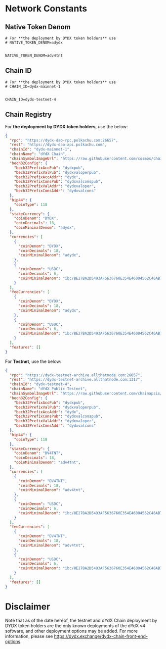 # Network Constants

## Native Token Denom

```
# For **the deployment by DYDX token holders** use 
# NATIVE_TOKEN_DENOM=adydx


NATIVE_TOKEN_DENOM=adv4tnt
```

## Chain ID

```
# For **the deployment by DYDX token holders** use 
# CHAIN_ID=dydx-mainnet-1


CHAIN_ID=dydx-testnet-4
```

## Chain Registry

For **the deployment by DYDX token holders**, use the below:

```json
{
  "rpc": "https://dydx-dao-rpc.polkachu.com:26657",
  "rest": "https://dydx-dao-api.polkachu.com",
  "chainId": "dydx-mainnet-1",
  "chainName": "dYdX Chain",
  "chainSymbolImageUrl": "https://raw.githubusercontent.com/cosmos/chain-registry/master/dydx/images/dydx.png",
  "bech32Config": {
    "bech32PrefixAccPub": "dydxpub",
    "bech32PrefixValPub": "dydxvaloperpub",
    "bech32PrefixAccAddr": "dydx",
    "bech32PrefixConsPub": "dydxvalconspub",
    "bech32PrefixValAddr": "dydxvaloper",
    "bech32PrefixConsAddr": "dydxvalcons"
  },
  "bip44": {
    "coinType": 118
  },
  "stakeCurrency": {
    "coinDenom": "DYDX",
    "coinDecimals": 18,
    "coinMinimalDenom": "adydx",
  },
  "currencies": [
    {
      "coinDenom": "DYDX",
      "coinDecimals": 18,
      "coinMinimalDenom": "adydx",
    },
    {
      "coinDenom": "USDC",
      "coinDecimals": 6,
      "coinMinimalDenom": "ibc/8E27BA2D5493AF5636760E354E46004562C46AB7EC0CC4C1CA14E9E20E2545B5",
    }
  ],
  "feeCurrencies": [
    {
      "coinDenom": "DYDX",
      "coinDecimals": 18,
      "coinMinimalDenom": "adydx",
    },
    {
      "coinDenom": "USDC",
      "coinDecimals": 6,
      "coinMinimalDenom": "ibc/8E27BA2D5493AF5636760E354E46004562C46AB7EC0CC4C1CA14E9E20E2545B5",
    }
  ],
  "features": []
}
```

For **Testnet**, use the below:

```json
{
  "rpc": "https://dydx-testnet-archive.allthatnode.com:26657",
  "rest": "https://dydx-testnet-archive.allthatnode.com:1317",
  "chainId": "dydx-testnet-4",
  "chainName": "dYdX Public Testnet",
  "chainSymbolImageUrl": "https://raw.githubusercontent.com/chainapsis/keplr-chain-registry/main/images/dydx-testnet-4/chain.png",
  "bech32Config": {
    "bech32PrefixAccPub": "dydxpub",
    "bech32PrefixValPub": "dydxvaloperpub",
    "bech32PrefixAccAddr": "dydx",
    "bech32PrefixConsPub": "dydxvalconspub",
    "bech32PrefixValAddr": "dydxvaloper",
    "bech32PrefixConsAddr": "dydxvalcons"
  },
  "bip44": {
    "coinType": 118
  },
  "stakeCurrency": {
    "coinDenom": "DV4TNT",
    "coinDecimals": 18,
    "coinMinimalDenom": "adv4tnt",
  },
  "currencies": [
    {
      "coinDenom": "DV4TNT",
      "coinDecimals": 18,
      "coinMinimalDenom": "adv4tnt",
    },
    {
      "coinDenom": "USDC",
      "coinDecimals": 6,
      "coinMinimalDenom": "ibc/8E27BA2D5493AF5636760E354E46004562C46AB7EC0CC4C1CA14E9E20E2545B5",
    }
  ],
  "feeCurrencies": [
    {
      "coinDenom": "DV4TNT",
      "coinDecimals": 18,
      "coinMinimalDenom": "adv4tnt",
    },
    {
      "coinDenom": "USDC",
      "coinDecimals": 6,
      "coinMinimalDenom": "ibc/8E27BA2D5493AF5636760E354E46004562C46AB7EC0CC4C1CA14E9E20E2545B5",
    }
  ],
  "features": []
}
```

# Disclaimer
Note that as of the date hereof, the testnet and dYdX Chain deployment by DYDX token holders are the only known deployments of the dYdX v4 software, and other deployment options may be added. For more information, please see https://dydx.exchange/dydx-chain-front-end-options
